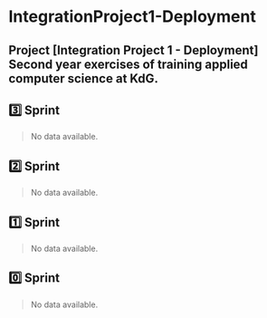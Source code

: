 # IntegrationProject1-Deployment


## Project [Integration Project 1 - Deployment] Second year exercises of training applied computer science at KdG.


## 3️⃣ Sprint

> No data available.

## 2️⃣ Sprint

> No data available.

## 1️⃣ Sprint

> No data available.

## 0️⃣ Sprint

> No data available.